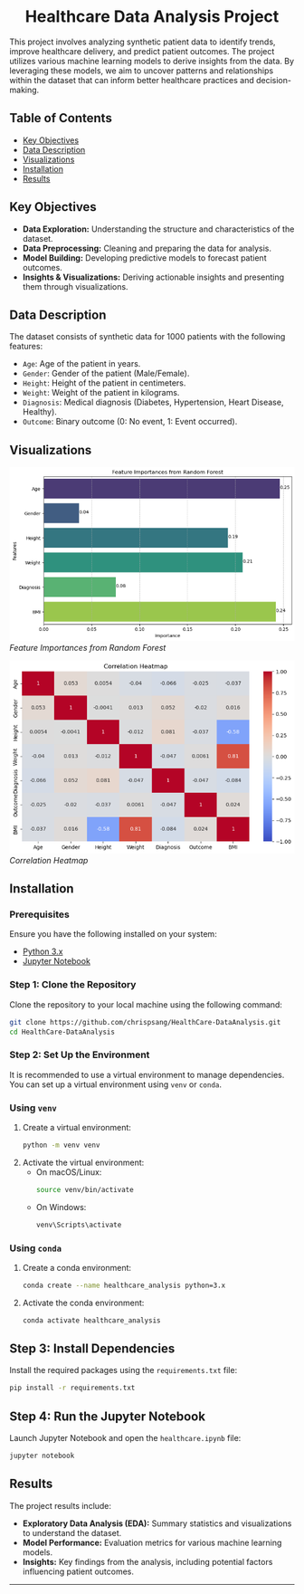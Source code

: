 <h1 align="center">Healthcare Data Analysis Project</h1>

This project involves analyzing synthetic patient data to identify trends, improve healthcare delivery, and predict patient outcomes. The project utilizes various machine learning models to derive insights from the data. By leveraging these models, we aim to uncover patterns and relationships within the dataset that can inform better healthcare practices and decision-making.

## Table of Contents
- [Key Objectives](#key-objectives)
- [Data Description](#data-description)
- [Visualizations](#visualizations)
- [Installation](#installation)
- [Results](#results)

## Key Objectives
- **Data Exploration:** Understanding the structure and characteristics of the dataset.
- **Data Preprocessing:** Cleaning and preparing the data for analysis.
- **Model Building:** Developing predictive models to forecast patient outcomes.
- **Insights & Visualizations:** Deriving actionable insights and presenting them through visualizations.

## Data Description
The dataset consists of synthetic data for 1000 patients with the following features:
*   `Age`: Age of the patient in years.
*   `Gender`: Gender of the patient (Male/Female).
*   `Height`: Height of the patient in centimeters.
*   `Weight`: Weight of the patient in kilograms.
*   `Diagnosis`: Medical diagnosis (Diabetes, Hypertension, Heart Disease, Healthy).
*   `Outcome`: Binary outcome (0: No event, 1: Event occurred).

## Visualizations
![Feature Importances from Random Forest](feature_importance.png)
*Feature Importances from Random Forest*

![Correlation Heatmap](correlation_heatmap.png)
*Correlation Heatmap*

## Installation 

### Prerequisites
Ensure you have the following installed on your system:
- [Python 3.x](https://www.python.org/downloads/)
- [Jupyter Notebook](https://jupyter.org/install)

### Step 1: Clone the Repository
Clone the repository to your local machine using the following command:
```sh
git clone https://github.com/chrispsang/HealthCare-DataAnalysis.git
cd HealthCare-DataAnalysis
```

### Step 2: Set Up the Environment

It is recommended to use a virtual environment to manage dependencies. You can set up a virtual environment using `venv` or `conda`.

### Using `venv`
1. Create a virtual environment:
    ```sh
    python -m venv venv
    ```
2. Activate the virtual environment:
    - On macOS/Linux:
        ```sh
        source venv/bin/activate
        ```
    - On Windows:
        ```sh
        venv\Scripts\activate
        ```

### Using `conda`
1. Create a conda environment:
    ```sh
    conda create --name healthcare_analysis python=3.x
    ```
2. Activate the conda environment:
    ```sh
    conda activate healthcare_analysis
    ```

## Step 3: Install Dependencies

Install the required packages using the `requirements.txt` file:
```sh
pip install -r requirements.txt
```
## Step 4: Run the Jupyter Notebook
Launch Jupyter Notebook and open the `healthcare.ipynb` file:
```sh
jupyter notebook
```

## Results

The project results include:
*   **Exploratory Data Analysis (EDA):** Summary statistics and visualizations to understand the dataset.
*   **Model Performance:** Evaluation metrics for various machine learning models.
*   **Insights:** Key findings from the analysis, including potential factors influencing patient outcomes.
-------